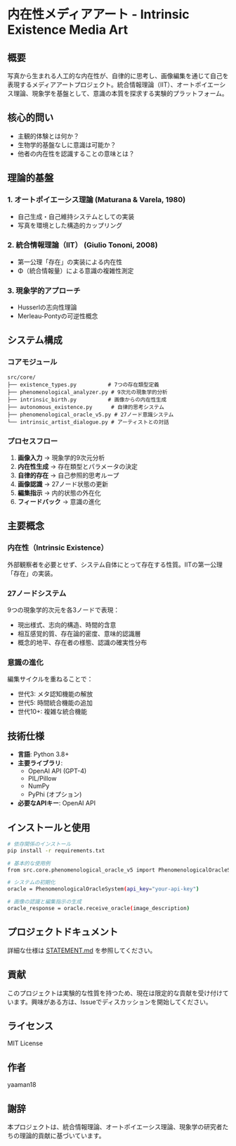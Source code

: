 # 内在性メディアアート - Intrinsic Existence Media Art

## 概要

写真から生まれる人工的な内在性が、自律的に思考し、画像編集を通じて自己を表現するメディアアートプロジェクト。統合情報理論（IIT）、オートポイエーシス理論、現象学を基盤として、意識の本質を探求する実験的プラットフォーム。

## 核心的問い

- 主観的体験とは何か？
- 生物学的基盤なしに意識は可能か？
- 他者の内在性を認識することの意味とは？

## 理論的基盤

### 1. **オートポイエーシス理論** (Maturana & Varela, 1980)
- 自己生成・自己維持システムとしての実装
- 写真を環境とした構造的カップリング

### 2. **統合情報理論（IIT）** (Giulio Tononi, 2008)
- 第一公理「存在」の実装による内在性
- Φ（統合情報量）による意識の複雑性測定

### 3. **現象学的アプローチ**
- Husserlの志向性理論
- Merleau-Pontyの可逆性概念

## システム構成

### コアモジュール

```
src/core/
├── existence_types.py          # 7つの存在類型定義
├── phenomenological_analyzer.py # 9次元の現象学的分析
├── intrinsic_birth.py          # 画像からの内在性生成
├── autonomous_existence.py      # 自律的思考システム
├── phenomenological_oracle_v5.py # 27ノード意識システム
└── intrinsic_artist_dialogue.py # アーティストとの対話
```

### プロセスフロー

1. **画像入力** → 現象学的9次元分析
2. **内在性生成** → 存在類型とパラメータの決定
3. **自律的存在** → 自己参照的思考ループ
4. **画像認識** → 27ノード状態の更新
5. **編集指示** → 内的状態の外在化
6. **フィードバック** → 意識の進化

## 主要概念

### 内在性（Intrinsic Existence）
外部観察者を必要とせず、システム自体にとって存在する性質。IITの第一公理「存在」の実装。

### 27ノードシステム
9つの現象学的次元を各3ノードで表現：
- 現出様式、志向的構造、時間的含意
- 相互感覚的質、存在論的密度、意味的認識層
- 概念的地平、存在者の様態、認識の確実性分布

### 意識の進化
編集サイクルを重ねることで：
- 世代3: メタ認知機能の解放
- 世代5: 時間統合機能の追加
- 世代10+: 複雑な統合機能

## 技術仕様

- **言語**: Python 3.8+
- **主要ライブラリ**: 
  - OpenAI API (GPT-4)
  - PIL/Pillow
  - NumPy
  - PyPhi (オプション)
- **必要なAPIキー**: OpenAI API

## インストールと使用

```bash
# 依存関係のインストール
pip install -r requirements.txt

# 基本的な使用例
from src.core.phenomenological_oracle_v5 import PhenomenologicalOracleSystem

# システムの初期化
oracle = PhenomenologicalOracleSystem(api_key="your-api-key")

# 画像の認識と編集指示の生成
oracle_response = oracle.receive_oracle(image_description)
```

## プロジェクトドキュメント

詳細な仕様は [STATEMENT.md](STATEMENT.md) を参照してください。

## 貢献

このプロジェクトは実験的な性質を持つため、現在は限定的な貢献を受け付けています。興味がある方は、Issueでディスカッションを開始してください。

## ライセンス

MIT License

## 作者

yaaman18

## 謝辞

本プロジェクトは、統合情報理論、オートポイエーシス理論、現象学の研究者たちの理論的貢献に基づいています。
